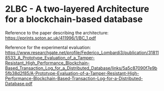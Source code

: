 # 2LBC - A two-layered Architecture for a blockchain-based database

Reference to the paper describing the architecture: <br />
https://eprints.soton.ac.uk/411996/1/BC_1.pdf

Reference for the experimental evaluation: <br />
https://www.researchgate.net/profile/Federico_Lombardi3/publication/318118533_A_Prototype_Evaluation_of_a_Tamper-Resistant_High_Performance_Blockchain-Based_Transaction_Log_for_a_Distributed_Database/links/5a5c87090f7e9b5fb38d2f85/A-Prototype-Evaluation-of-a-Tamper-Resistant-High-Performance-Blockchain-Based-Transaction-Log-for-a-Distributed-Database.pdf